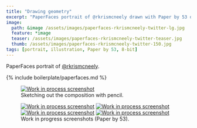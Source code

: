 ```yaml
---
title: "Drawing geometry"
excerpt: "PaperFaces portrait of @rkrismcneely drawn with Paper by 53 on an iPad."
image: 
  path: &image /assets/images/paperfaces-rkrismcneely-twitter-lg.jpg 
  feature: *image
  teaser: /assets/images/paperfaces-rkrismcneely-twitter-teaser.jpg
  thumb: /assets/images/paperfaces-rkrismcneely-twitter-150.jpg
tags: [portrait, illustration, Paper by 53, 8-bit]
---
```


PaperFaces portrait of <a href="http://twitter.com/rkrismcneely">@rkrismcneely</a>.

{% include boilerplate/paperfaces.md %}

<figure>
	<a href="{{ site.url }}/assets/images/paperfaces-rkrismcneely-process-1-lg.jpg"><img src="{{ site.url }}/assets/images/paperfaces-rkrismcneely-process-1-750.jpg" alt="Work in process screenshot"></a>
	<figcaption>Sketching out the composition with pencil.</figcaption>
</figure>

<figure class="half">
	<a href="{{ site.url }}/assets/images/paperfaces-rkrismcneely-process-2-lg.jpg"><img src="{{ site.url }}/assets/images/paperfaces-rkrismcneely-process-2-600.jpg" alt="Work in process screenshot"></a>
	<a href="{{ site.url }}/assets/images/paperfaces-rkrismcneely-process-3-lg.jpg"><img src="{{ site.url }}/assets/images/paperfaces-rkrismcneely-process-3-600.jpg" alt="Work in process screenshot"></a>
	<a href="{{ site.url }}/assets/images/paperfaces-rkrismcneely-process-4-lg.jpg"><img src="{{ site.url }}/assets/images/paperfaces-rkrismcneely-process-4-600.jpg" alt="Work in process screenshot"></a>
	<a href="{{ site.url }}/assets/images/paperfaces-rkrismcneely-process-5-lg.jpg"><img src="{{ site.url }}/assets/images/paperfaces-rkrismcneely-process-5-600.jpg" alt="Work in process screenshot"></a>
	<figcaption>Work in progress screenshots (Paper by 53).</figcaption>
</figure>
